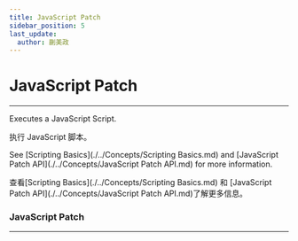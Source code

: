 ```yaml
---
title: JavaScript Patch
sidebar_position: 5
last_update:
  author: 蒯美政
---
```


# JavaScript Patch

---

Executes a JavaScript Script.

执行 JavaScript 脚本。

See [Scripting Basics](./../Concepts/Scripting Basics.md) and [JavaScript Patch API](./../Concepts/JavaScript Patch API.md) for more information.

查看[Scripting Basics](./../Concepts/Scripting Basics.md) 和 [JavaScript Patch API](./../Concepts/JavaScript Patch API.md)了解更多信息。

<div className="patch-container">
    <div className="patch processor">
        <h3>JavaScript Patch</h3>
        <ul className="inputs">
        </ul>
        <ul className="outputs">
        </ul>
    </div>
</div>

---
